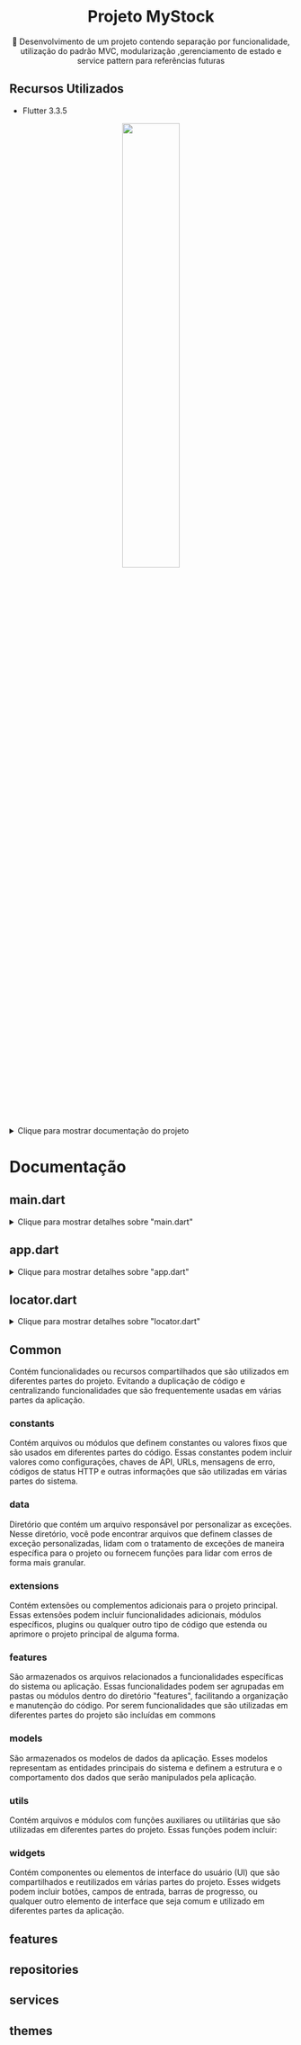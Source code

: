 <H1 align="center">Projeto MyStock</H1>
<p align="center">🚀 Desenvolvimento de um projeto contendo separação por funcionalidade, utilização do padrão MVC, modularização ,gerenciamento de estado e service pattern para referências futuras</p>

## Recursos Utilizados
- Flutter 3.3.5

<div align="center">
    <img src="" style="width:45%">

</div>

```
```

<details>
  <summary>Clique para mostrar documentação do projeto</summary>
  </details>


# Documentação


## main.dart

<details>
  <summary>Clique para mostrar detalhes sobre "main.dart" </summary>
  

<div align="center">
    <img src="https://github.com/lucasmargui/Flutter_Projeto_MyStock/assets/157809964/8d9af620-4a09-46ca-9a06-2536b0af23f6" style="width:90%">

</div>


<div align="center">
    <img src="https://github.com/lucasmargui/Flutter_Projeto_MyStock/assets/157809964/f9d5646e-b433-47b5-add1-c771e2884425" style="width:90%">
</div>

<hr>

- WidgetsFlutterBinding.ensureInitialized() : Este método garante que os widgets do Flutter estejam inicializados antes de qualquer outra operação. É uma etapa importante, especialmente quando se trabalha com APIs assíncronas, como Firebase.
- setupDependencies() : Esta função é chamada para configurar as dependências do aplicativo. Isso pode incluir a configuração de serviços, instanciando objetos ou qualquer outra inicialização necessária antes de iniciar o aplicativo.Neste caso estamos inicializando os controllers,services e repositories registrados através do pacote instalado getIt, podendo acessar essas classes e suas propriedades de qualquer parte da aplicação
  
</details>




## app.dart


<details>
  <summary>Clique para mostrar detalhes sobre "app.dart"</summary>


<div align="center">
    <img src="https://github.com/lucasmargui/Flutter_Projeto_MyStock/assets/157809964/87837e0b-ebd4-4070-a6a4-3ca4c3428d6d" style="width:90%">

</div>

<div align="center">
    <img src="https://github.com/lucasmargui/Flutter_Projeto_MyStock/assets/157809964/ae6d8af8-bed4-40e8-8ca0-d3347212bdb0" style="width:90%">

</div>


 Cada rota nomeada é mapeada para um widget correspondente, como OnboardingPage, SplashPage, SignUpPage, etc. O aplicativo usa rotas nomeadas para navegar entre diferentes telas ou páginas. Além disso, a rota "transaction" recebe argumentos, que são usados para passar informações adicionais para a página TransactionPage. Esse argumento passado é para identificar se uma transaction foi passada, se sim significa que estamos editando uma transaction da lista "GenerateTransactionList.transactions" se não, está sendo adicionado uma nova transaction a lista "GenerateTransactionList.transactions".

</details>

## locator.dart

<details>
  <summary>Clique para mostrar detalhes sobre "locator.dart"</summary>



<div align="center">
    <img src="https://github.com/lucasmargui/Flutter_Projeto_MyStock/assets/157809964/1b8478b9-4900-4c77-94bc-69cddb76028d" style="width:90%">

</div>

<div align="center">
    <img src="https://github.com/lucasmargui/Flutter_Projeto_MyStock/assets/157809964/a40cd655-6878-4383-a2ea-98ad9e0c3bdb" style="width:90%">

</div>


<div align="center">
    <img src="https://github.com/lucasmargui/Flutter_Projeto_MyStock/assets/157809964/b655b80a-2621-45de-bf64-e1d944872487" style="width:90%">

</div>

Configura e inicializa um gerenciador de dependências utilizando a biblioteca GetIt. Ele define um objeto chamado "locator" como uma instância do GetIt.

Em seguida, há uma função chamada "setupDependencies()" que registra diferentes tipos de serviços e controladores no "locator" e é chamada na inicialização de main.dart:

- AuthService é registrado como um singleton preguiçoso (lazy singleton) usando registerLazySingleton. Isso significa que uma única instância de AuthService será criada e compartilhada sempre que necessário.

- SecureStorageService, UserDataService, SplashController, SignInController, SignUpController, TransactionRepository, HomeController e BalanceController são registrados como fábricas (factories) usando registerFactory. Isso significa que uma nova instância será criada sempre que uma dessas dependências for solicitada.

- Algumas dependências, como UserDataService e HomeController, recebem parâmetros em seus construtores, que são resolvidos pelo GetIt usando outras dependências registradas anteriormente.




<div align="center">
    <img src="https://github.com/lucasmargui/Flutter_Projeto_MyStock/assets/157809964/02cca10f-17e5-4909-b4b0-5f0122e63269" style="width:90%">

</div>

A configuração do HomeController no locator inclui a injeção de dependência do TransactionRepositoryImpl. Isso permite que, ao registrar o HomeController, possamos usar o locator para recuperar o TransactionRepository previamente registrado. Dentro do HomeController, podemos então acessar todos os métodos definidos na implementação do TransactionRepository, ou seja, no TransactionRepositoryImpl.


<div align="center">
    <img src="https://github.com/lucasmargui/Flutter_Projeto_MyStock/assets/157809964/3f65a7e7-1808-4bde-9a6c-823ad07b3c97" style="width:90%">

</div>

</details>



## Common
Contém funcionalidades ou recursos compartilhados que são utilizados em diferentes partes do projeto. Evitando a duplicação de código e centralizando funcionalidades que são frequentemente usadas em várias partes da aplicação.

### constants
Contém arquivos ou módulos que definem constantes ou valores fixos que são usados em diferentes partes do código. Essas constantes podem incluir valores como configurações, chaves de API, URLs, mensagens de erro, códigos de status HTTP e outras informações que são utilizadas em várias partes do sistema.

### data
Diretório que contém um arquivo responsável por personalizar as exceções. Nesse diretório, você pode encontrar arquivos que definem classes de exceção personalizadas, lidam com o tratamento de exceções de maneira específica para o projeto ou fornecem funções para lidar com erros de forma mais granular.

### extensions
Contém extensões ou complementos adicionais para o projeto principal. Essas extensões podem incluir funcionalidades adicionais, módulos específicos, plugins ou qualquer outro tipo de código que estenda ou aprimore o projeto principal de alguma forma.

### features
 São armazenados os arquivos relacionados a funcionalidades específicas do sistema ou aplicação. Essas funcionalidades podem ser agrupadas em pastas ou módulos dentro do diretório "features", facilitando a organização e manutenção do código. Por serem funcionalidades que são utilizadas em diferentes partes do projeto são incluídas em commons

### models
São armazenados os modelos de dados da aplicação. Esses modelos representam as entidades principais do sistema e definem a estrutura e o comportamento dos dados que serão manipulados pela aplicação.

### utils

Contém arquivos e módulos com funções auxiliares ou utilitárias que são utilizadas em diferentes partes do projeto. Essas funções podem incluir:

### widgets

Contém componentes ou elementos de interface do usuário (UI) que são compartilhados e reutilizados em várias partes do projeto. Esses widgets podem incluir botões, campos de entrada, barras de progresso, ou qualquer outro elemento de interface que seja comum e utilizado em diferentes partes da aplicação.

## features

## repositories

## services

## themes






















